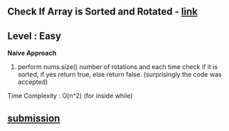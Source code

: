 ## Check If Array is Sorted and Rotated - [link](https://leetcode.com/problems/check-if-array-is-sorted-and-rotated/description/)

**Level** : Easy
---
**Naive Approach**
1. perform nums.size() number of rotations and each time check if it is sorted, if yes return true, else return false.
(surprisingly the code was accepted)

Time Complexity : O(n^2) (for inside while)

[submission](https://leetcode.com/problems/check-if-array-is-sorted-and-rotated/submissions/1471879531/)
---